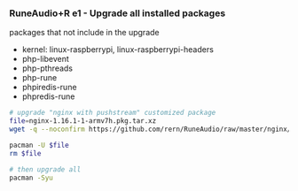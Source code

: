 ### RuneAudio+R e1 - Upgrade all installed packages
packages that not include in the upgrade
- kernel: linux-raspberrypi, linux-raspberrypi-headers
- php-libevent
- php-pthreads 
- php-rune 
- phpiredis-rune 
- phpredis-rune
```sh
# upgrade "nginx with pushstream" customized package
file=nginx-1.16.1-1-armv7h.pkg.tar.xz
wget -q --noconfirm https://github.com/rern/RuneAudio/raw/master/nginx/$file

pacman -U $file
rm $file

# then upgrade all
pacman -Syu
```
